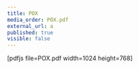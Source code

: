 ```yaml
---
title: POX
media_order: POX.pdf
external_url: a
published: true
visible: false
---
```


[pdfjs file=POX.pdf width=1024 height=768]
